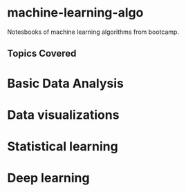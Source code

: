 # machine-learning-algo

Notesbooks of machine learning algorithms from bootcamp.

## Topics Covered 
# Basic Data Analysis
# Data visualizations
# Statistical learning
# Deep learning 
